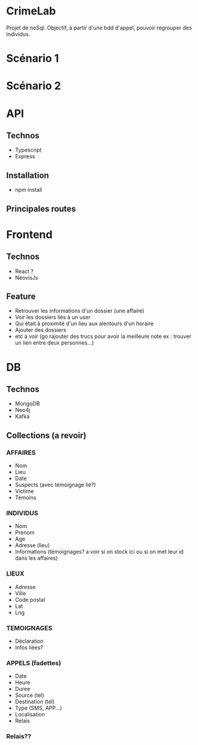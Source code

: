 # CrimeLab
Projet de noSql. Objectif, à partir d'une bdd d'appel, pouvoir regrouper des individus.

# Scénario 1

# Scénario 2

# API
## Technos  
- Typescript
- Express

## Installation 
- npm install

## Principales routes

# Frontend
## Technos
- React ? 
- NeovisJs

## Feature
- Retrouver les informations d'un dossier (une affaire)
- Voir les dossiers liés à un user
- Qui était à proximité d'un lieu aux alentours d'un horaire
- Ajouter des dossiers
- etc à voir (go rajouter des trucs pour avoir la meilleure note ex : trouver un lien entre deux personnes...)


# DB
## Technos
- MongoDB
- Neo4j
- Kafka

## Collections (a revoir) 
### AFFAIRES 
- Nom
- Lieu
- Date
- Suspects (avec témoignage lié?)
- Victime
- Témoins
### INDIVIDUS
- Nom
- Prenom
- Age
- Adresse (lieu)
- Informations (témoignages? a voir si on stock ici ou si on met leur id dans les affaires)
### LIEUX
- Adresse
- Ville
- Code postal
- Lat
- Lng
### TEMOIGNAGES
- Déclaration
- Infos liées?
### APPELS (fadettes)
- Date
- Heure
- Duree
- Source (tel)
- Destination (tel)
- Type (SMS, APP...)
- Localisation
- Relais

### Relais?? 